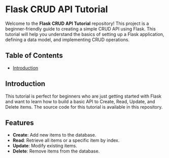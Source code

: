 # Flask CRUD API Tutorial

Welcome to the **Flask CRUD API Tutorial** repository! This project is a beginner-friendly guide to creating a simple CRUD API using Flask. This tutorial will help you understand the basics of setting up a Flask application, defining a data model, and implementing CRUD operations.

## Table of Contents
- [Introduction](#introduction)

## Introduction
This tutorial is perfect for beginners who are just getting started with Flask and want to learn how to build a basic API to Create, Read, Update, and Delete items. The source code for this tutorial is available in this repository.

## Features
- **Create**: Add new items to the database.
- **Read**: Retrieve all items or a specific item by index.
- **Update**: Modify existing items.
- **Delete**: Remove items from the database.



